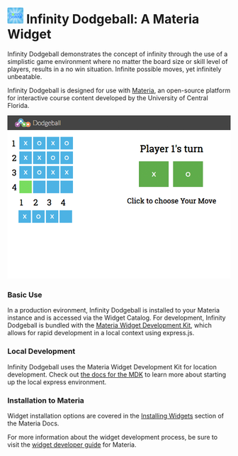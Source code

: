 <h1>
    <img src="src/_icons/icon-60.png" width="36px"/>
    Infinity Dodgeball: A Materia Widget
</h1>

Infinity Dodgeball demonstrates the concept of infinity through the use of a simplistic game environment where no matter the board size or skill level of players, results in a no win situation. Infinite possible moves, yet infinitely unbeatable.

Infinity Dodgeball is designed for use with [Materia](https://github.com/ucfopen/Materia), an open-source platform for interactive course content developed by the University of Central Florida.

![Infinity Dodgeball Player](src/_screen-shots/3.png)

### Basic Use

In a production evironment, Infinity Dodgeball is installed to your Materia instance and is accessed via the Widget Catalog. For development, Infinity Dodgeball is bundled with the [Materia Widget Development Kit](https://github.com/ucfopen/Materia-Widget-Dev-Kit), which allows for rapid development in a local context using express.js.

### Local Development

Infinity Dodgeball uses the Materia Widget Development Kit for location development. Check out [the docs for the MDK](https://ucfopen.github.io/Materia-Docs/develop/materia-widget-development-kit.html) to learn more about starting up the local express environment.

### Installation to Materia

Widget installation options are covered in the [Installing Widgets](https://ucfopen.github.io/Materia-Docs/admin/installing-widgets.html) section of the Materia Docs.

For more information about the widget development process, be sure to visit the [widget developer guide](https://ucfopen.github.io/Materia-Docs/develop/widget-developer-guide.html) for Materia.
